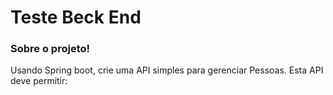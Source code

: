 <h1>Teste Beck End</h1>
<h3>Sobre o projeto!</h3>
Usando Spring boot, crie uma API simples para gerenciar Pessoas. Esta API deve permitir:  
